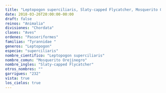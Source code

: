 ```yaml
---
title: "Leptopogon superciliaris, Slaty-capped Flycatcher, Mosquerito Orejinegro"
date: 2018-03-26T20:00:00-00:00
draft: false
reinos: "Animalia"
divisiones: "Chordata"
clases: "Aves"
ordenes: "Passeriformes"
familias: "Tyrannidae "
generos: "Leptopogon"
especie: "superciliaris"
nombre_cientifico: "Leptopogon superciliaris"
nombre_comun: "Mosquerito Orejinegro"
nombre_ingles: "Slaty-capped Flycatcher"
otros_nombres: ""
garrigues: "232"
vista: true
los_cielos: true
---
```

